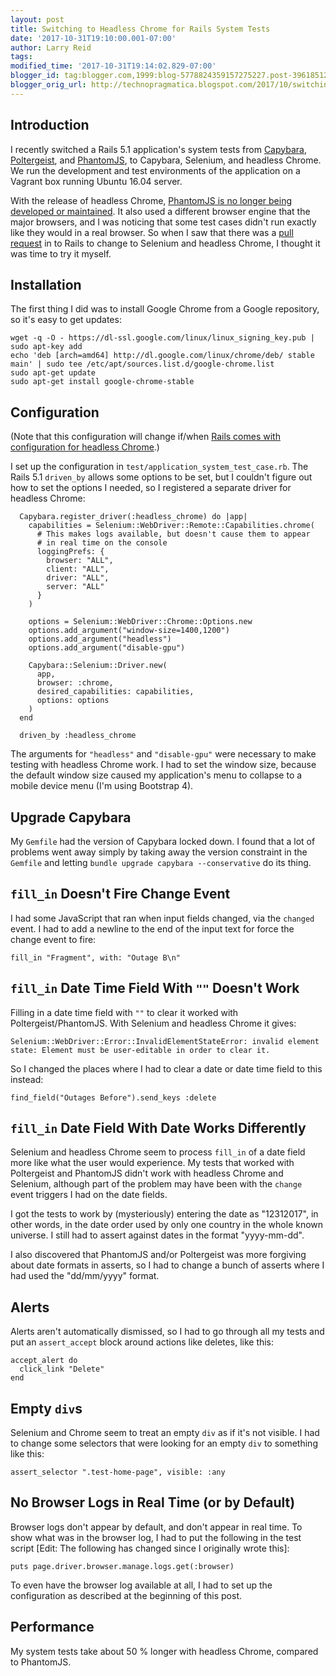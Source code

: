 ```yaml
---
layout: post
title: Switching to Headless Chrome for Rails System Tests
date: '2017-10-31T19:10:00.001-07:00'
author: Larry Reid
tags:
modified_time: '2017-10-31T19:14:02.829-07:00'
blogger_id: tag:blogger.com,1999:blog-5778824359157275227.post-3961851211874154607
blogger_orig_url: http://technopragmatica.blogspot.com/2017/10/switching-to-headless-chrome-for-rails_31.html
---
```


## Introduction
I recently switched a Rails 5.1 application's system tests from [Capybara](https://github.com/teamcapybara/capybara), [Poltergeist](https://github.com/teampoltergeist/poltergeist), and [PhantomJS](http://phantomjs.org/), to Capybara, Selenium, and headless Chrome. We run the development and test environments of the application on a Vagrant box running Ubuntu 16.04 server.

With the release of headless Chrome, [PhantomJS is no longer being developed or maintained](https://github.com/ariya/phantomjs/issues/15105). It also used a different browser engine that the major browsers, and I was noticing that some test cases didn't run exactly like they would in a real browser. So when I saw that there was a [pull request](https://github.com/rails/rails/pull/30930) in to Rails to change to Selenium and headless Chrome, I thought it was time to try it myself.

## Installation

The first thing I did was to install Google Chrome from a Google repository, so it's easy to get updates:

```
wget -q -O - https://dl-ssl.google.com/linux/linux_signing_key.pub | sudo apt-key add
echo 'deb [arch=amd64] http://dl.google.com/linux/chrome/deb/ stable main' | sudo tee /etc/apt/sources.list.d/google-chrome.list
sudo apt-get update
sudo apt-get install google-chrome-stable
```

## Configuration
(Note that this configuration will change if/when [Rails comes with configuration for headless Chrome](https://github.com/rails/rails/pull/30930).)

I set up the configuration in `test/application_system_test_case.rb`. The Rails 5.1 `driven_by` allows some options to be set, but I couldn't figure out how to set the options I needed, so I registered a separate driver for headless Chrome:

```
  Capybara.register_driver(:headless_chrome) do |app|
    capabilities = Selenium::WebDriver::Remote::Capabilities.chrome(
      # This makes logs available, but doesn't cause them to appear
      # in real time on the console
      loggingPrefs: {
        browser: "ALL",
        client: "ALL",
        driver: "ALL",
        server: "ALL"
      }
    )

    options = Selenium::WebDriver::Chrome::Options.new
    options.add_argument("window-size=1400,1200")
    options.add_argument("headless")
    options.add_argument("disable-gpu")

    Capybara::Selenium::Driver.new(
      app,
      browser: :chrome,
      desired_capabilities: capabilities,
      options: options
    )
  end

  driven_by :headless_chrome
```

The arguments for `"headless"` and `"disable-gpu"` were necessary to make testing with headless Chrome work. I had to set the window size, because the default window size caused my application's menu to collapse to a mobile device menu (I'm using Bootstrap 4).

## Upgrade Capybara
My 	`Gemfile` had the version of Capybara locked down. I found that a lot of problems went away simply by taking away the version constraint in the `Gemfile` and letting `bundle upgrade capybara --conservative` do its thing.

## `fill_in` Doesn't Fire Change Event
I had some JavaScript that ran when input fields changed, via the `changed` event. I had to add a newline to the end of the input text for force the change event to fire:
```
fill_in "Fragment", with: "Outage B\n"
```

## `fill_in` Date Time Field With `""` Doesn't Work
Filling in a date time field with `""` to clear it worked with Poltergeist/PhantomJS. With Selenium and headless Chrome it gives:
```
Selenium::WebDriver::Error::InvalidElementStateError: invalid element state: Element must be user-editable in order to clear it.
```
So I changed the places where I had to clear a date or date time field to this instead:
```
find_field("Outages Before").send_keys :delete
```

## `fill_in` Date Field With Date Works Differently
Selenium and headless Chrome seem to process `fill_in` of a date field more like what the user would experience. My tests that worked with Poltergeist and PhantomJS didn't work with headless Chrome and Selenium, although part of the problem may have been with the `change` event triggers I had on the date fields.

I got the tests to work by (mysteriously) entering the date as "12312017", in other words, in the date order used by only one country in the whole known universe. I still had to assert against dates in the format "yyyy-mm-dd".

I also discovered that PhantomJS and/or Poltergeist was more forgiving about date formats in asserts, so I had to change a bunch of asserts where I had used the "dd/mm/yyyy" format.

## Alerts
Alerts aren't automatically dismissed, so I had to go through all my tests and put an `assert_accept` block around actions like deletes, like this:

```
accept_alert do
  click_link "Delete"
end
```

## Empty `div`s
Selenium and Chrome seem to treat an empty `div` as if it's not visible. I had to change some selectors that were looking for an empty `div` to something like this:

```
assert_selector ".test-home-page", visible: :any
```

## No Browser Logs in Real Time (or by Default)
Browser logs don't appear by default, and don't appear in real time. To show what was in the browser log, I had to put the following in the test script [Edit: The following has changed since I originally wrote this]:
```
puts page.driver.browser.manage.logs.get(:browser)
```
To even have the browser log available at all, I had to set up the configuration as described at the beginning of this post.

## Performance
My system tests take about 50 % longer with headless Chrome, compared to PhantomJS.
